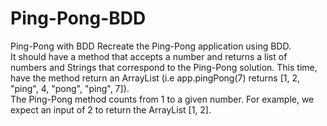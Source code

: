 # Ping-Pong-BDD

Ping-Pong with BDD
Recreate the Ping-Pong application using BDD. <br>
It should have a method that accepts a number and returns a list of numbers and Strings that correspond to the Ping-Pong solution. This time, have the method return an ArrayList (i.e app.pingPong(7) returns [1, 2, "ping", 4, "pong", "ping", 7]). <br>
The Ping-Pong method counts from 1 to a given number. For example, we expect an input of 2 to return the ArrayList [1, 2].
